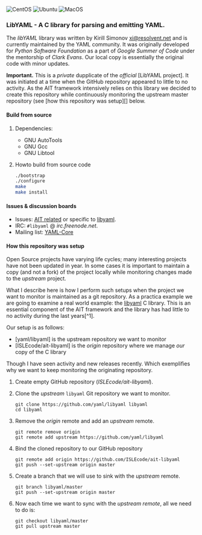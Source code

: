 ![CentOS][ci-centos] ![Ubuntu][ci-ubuntu] ![MacOS][ci-macos]

### LibYAML - A C library for parsing and emitting YAML.

The _libYAML_ library was written by Kirill Simonov <xi@resolvent.net> and is currently maintained by the YAML community. It was
originally developed for _Python Software Foundation_ as a part of _Google Summer of Code_ under the mentorship of _Clark Evans_.
Our local copy is essentially the original code with minor updates. 

**Important.** This is a _private_ dupplicate of the _official_ [LibYAML project]. It was initiated at a time when the GitHub
repository appeared to little to no activity. As the AIT framework intensively relies on this library we decided to create this
repository while continuously monitoring the upstream master repository (see [how this repository was setup][] below.

#### Build from source

1.  Dependencies:

    -   GNU AutoTools
    -   GNU Gcc
    -   GNU Libtool

1.  Howto build from source code

    ``` .sh
    ./bootstrap
    ./configure
    make
    make install
    ```

#### Issues & discussion boards

-   Issues: [AIT related][aityaml-issues] or specific to [libyaml][libyaml-issues].
-   IRC: `#libyaml` @ _irc.freenode.net_.
-   Mailing list: [YAML-Core][yaml-core]

#### How this repository was setup



Open Source projects have varying life cycles; many interesting projects have not been updated in year. In some cases it is
important to maintain a copy (and not a fork) of the project locally while monitoring changes made to the _upstream_ project.

What I describe here is how I perform such setups when the project we want to monitor is maintained as a git repository. As a
practica example we are going to examine a real world example: the [libyaml] C library. This is an essential component of the
AIT framework and the library has had little to no activity during the last years[^1].

Our setup is as follows:

-   [yaml/libyaml] is the upstream repository we want to monitor
-   [ISLEcode/ait-libyaml] is the _origin_ repository where we manage _our_ copy of the C library



Though I have seen activity and new releases recently. Which exemplifies why we want to keep monitoring the originating
repository.

1.  Create empty GitHub repository (_ISLEcode/ait-libyaml_).

1.  Clone the _upstream_ `libyaml` Git repository we want to monitor.

    ``` {.sh}
    git clone https://github.com/yaml/libyaml libyaml
    cd libyaml
    ```

1.  Remove the _origin_ remote and add an _upstream_ remote.

    ``` {.sh}
    git remote remove origin
    git remote add upstream https://github.com/yaml/libyaml
    ```

1.  Bind the cloned repository to our GitHub repository

    ``` {.sh}
    git remote add origin https://github.com/ISLEcode/ait-libyaml
    git push --set-upstream origin master
    ```

1.  Create a branch that we will use to sink with the _upstream_ remote.

    ``` {.sh}
    git branch libyaml/master
    git push --set-upstream origin master
    ```

1.  Now each time we want to sync with the _upstream remote_, all we need to do is:
    ``` {.sh}
    git checkout libyaml/master
    git pull upstream master
    ```

[Learn Git branching]: https://pcottle.github.io/learnGitBranching/
[A hacker's guide to Git]: https://wildlyinaccurate.com/a-hackers-guide-to-git

<!-- # Bookmarks -->

  [libyaml]: https://github.com/yaml/libyaml
  [libyaml-issues]: https://github.com/yaml/libyaml/issues
  [aityaml-issues]: https://github.com/ISLEcode/ait-libyaml/issues
  [ci-ubuntu]: https://github.com/ISLEcode/ait-libyaml/workflows/Ubuntu/badge.svg
  [ci-centos]: https://github.com/ISLEcode/ait-libyaml/workflows/CentOS/badge.svg
  [ci-macos]: https://github.com/ISLEcode/ait-libyaml/workflows/macOS/badge.svg
  [yaml-core]: http://lists.sourceforge.net/lists/listinfo/yaml-core

<!-- vim: set digraph nospell :-->

